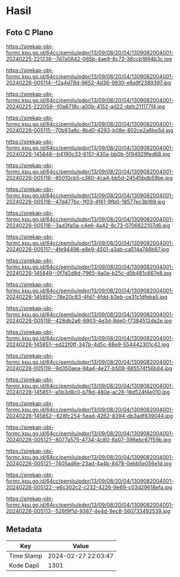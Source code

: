 # Hasil

## Foto C Plano

https://sirekap-obj-formc.kpu.go.id/64cc/pemilu/pdpr/13/09/08/20/04/1309082004001-20240225-221238--7d7a0842-065b-4ae9-8c73-36ccb1894b3c.jpg

https://sirekap-obj-formc.kpu.go.id/64cc/pemilu/pdpr/13/09/08/20/04/1309082004001-20240226-005114--f2a4d78d-9652-4d36-9930-e8a9f2389397.jpg

https://sirekap-obj-formc.kpu.go.id/64cc/pemilu/pdpr/13/09/08/20/04/1309082004001-20240225-222059--f0a8718c-a00b-4152-ad22-dafc211177f4.jpg

https://sirekap-obj-formc.kpu.go.id/64cc/pemilu/pdpr/13/09/08/20/04/1309082004001-20240226-005115--70b93a6c-8bd0-4293-b08e-802ce2a6be5d.jpg

https://sirekap-obj-formc.kpu.go.id/64cc/pemilu/pdpr/13/09/08/20/04/1309082004001-20240226-145848--b4190c33-6151-430a-bb0b-5f94929fed68.jpg

https://sirekap-obj-formc.kpu.go.id/64cc/pemilu/pdpr/13/09/08/20/04/1309082004001-20240226-005116--85010cb5-c360-4ca4-bb5d-24545bdb59be.jpg

https://sirekap-obj-formc.kpu.go.id/64cc/pemilu/pdpr/13/09/08/20/04/1309082004001-20240226-005116--47d477bc-1f03-4f61-9fb0-18577ec3b169.jpg

https://sirekap-obj-formc.kpu.go.id/64cc/pemilu/pdpr/13/09/08/20/04/1309082004001-20240226-005116--3ad3fa0a-c4e6-4a42-8c73-0706622107d6.jpg

https://sirekap-obj-formc.kpu.go.id/64cc/pemilu/pdpr/13/09/08/20/04/1309082004001-20240226-005117--4fe94496-e8e9-4501-a3ab-ca514a746b87.jpg

https://sirekap-obj-formc.kpu.go.id/64cc/pemilu/pdpr/13/09/08/20/04/1309082004001-20240226-145849--0f7d2d8d-7965-4a0a-b25c-d5b481c667e8.jpg

https://sirekap-obj-formc.kpu.go.id/64cc/pemilu/pdpr/13/09/08/20/04/1309082004001-20240226-145850--78e20c83-4fd7-4fdd-b3eb-ce31c1dfeba5.jpg

https://sirekap-obj-formc.kpu.go.id/64cc/pemilu/pdpr/13/09/08/20/04/1309082004001-20240226-005118--428db2a6-8903-4e3d-8de0-f7384512da2e.jpg

https://sirekap-obj-formc.kpu.go.id/64cc/pemilu/pdpr/13/09/08/20/04/1309082004001-20240226-145851--ed22f0ff-347b-4d5c-88e9-554442301c42.jpg

https://sirekap-obj-formc.kpu.go.id/64cc/pemilu/pdpr/13/09/08/20/04/1309082004001-20240226-005119--9d350aea-94a4-4e27-b508-885574f56b84.jpg

https://sirekap-obj-formc.kpu.go.id/64cc/pemilu/pdpr/13/09/08/20/04/1309082004001-20240226-145851--a5b3d8c0-b78d-480e-ac26-18d524f4e010.jpg

https://sirekap-obj-formc.kpu.go.id/64cc/pemilu/pdpr/13/09/08/20/04/1309082004001-20240226-145852--628fc254-5ead-4262-8394-db3adf639044.jpg

https://sirekap-obj-formc.kpu.go.id/64cc/pemilu/pdpr/13/09/08/20/04/1309082004001-20240226-005121--8077a575-4734-4c80-8a07-396ebc67f59b.jpg

https://sirekap-obj-formc.kpu.go.id/64cc/pemilu/pdpr/13/09/08/20/04/1309082004001-20240226-005121--7405ad6e-23ad-4a4b-8478-0ebb5e056e1d.jpg

https://sirekap-obj-formc.kpu.go.id/64cc/pemilu/pdpr/13/09/08/20/04/1309082004001-20240226-005122--e6c302c2-c232-4226-9e69-c03d29618efa.jpg

https://sirekap-obj-formc.kpu.go.id/64cc/pemilu/pdpr/13/09/08/20/04/1309082004001-20240226-005113--526f9f1d-9387-4e4d-9ec8-560733492539.jpg


## Metadata

| Key        | Value               |
| ---------- | ------------------- |
| Time Stamp | 2024-02-27 22:03:47 |
| Kode Dapil | 1301                |



